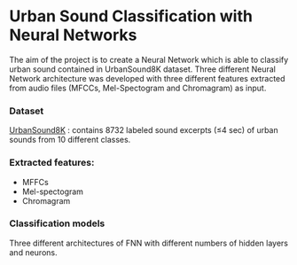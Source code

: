 # Urban Sound Classification with Neural Networks
The aim of the project is to create a Neural Network which is able to classify urban sound contained in UrbanSound8K dataset. Three different Neural Network architecture was developed with three different features extracted from audio files (MFCCs, Mel-Spectogram and Chromagram) as input.

### Dataset
[UrbanSound8K](https://urbansounddataset.weebly.com/urbansound8k.html) : contains 8732 labeled sound excerpts (≤4 sec) of urban sounds from 10 different classes.

### Extracted features:
- MFFCs
- Mel-spectogram
- Chromagram

### Classification models
Three different architectures of FNN with different numbers of hidden layers and neurons.
